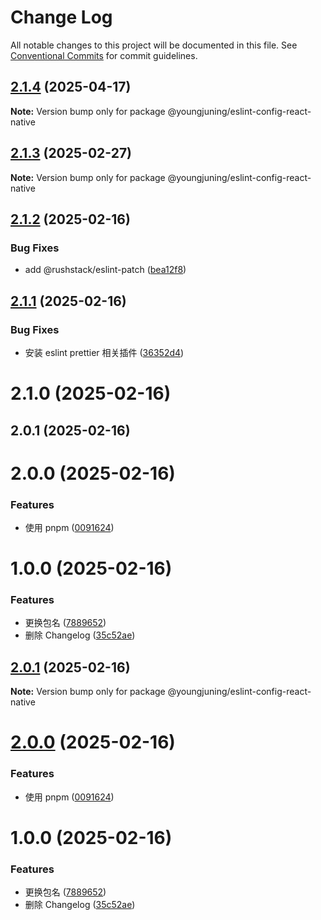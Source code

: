 # Change Log

All notable changes to this project will be documented in this file.
See [Conventional Commits](https://conventionalcommits.org) for commit guidelines.

## [2.1.4](https://github.com/youngjuning/youngjuning/compare/@youngjuning/eslint-config-react-native@2.1.3...@youngjuning/eslint-config-react-native@2.1.4) (2025-04-17)

**Note:** Version bump only for package @youngjuning/eslint-config-react-native





## [2.1.3](https://github.com/youngjuning/youngjuning/compare/@youngjuning/eslint-config-react-native@2.1.2...@youngjuning/eslint-config-react-native@2.1.3) (2025-02-27)

**Note:** Version bump only for package @youngjuning/eslint-config-react-native





## [2.1.2](https://github.com/youngjuning/youngjuning/compare/@youngjuning/eslint-config-react-native@2.1.1...@youngjuning/eslint-config-react-native@2.1.2) (2025-02-16)


### Bug Fixes

* add @rushstack/eslint-patch ([bea12f8](https://github.com/youngjuning/youngjuning/commit/bea12f80e7b50620043da0e2a1863394bb3a0e79))





## [2.1.1](https://github.com/youngjuning/youngjuning/compare/@youngjuning/eslint-config-react-native@2.1.0...@youngjuning/eslint-config-react-native@2.1.1) (2025-02-16)


### Bug Fixes

* 安装 eslint prettier 相关插件 ([36352d4](https://github.com/youngjuning/youngjuning/commit/36352d4bcfe639a7be1fef5b93dd60a2565aedcd))





# 2.1.0 (2025-02-16)



## 2.0.1 (2025-02-16)



# 2.0.0 (2025-02-16)


### Features

* 使用 pnpm ([0091624](https://github.com/youngjuning/youngjuning/commit/00916245eb2fcb80b49c847436487d2a181e5f63))



# 1.0.0 (2025-02-16)


### Features

* 更换包名 ([7889652](https://github.com/youngjuning/youngjuning/commit/7889652971c8ad5c5eb8a8b70ca129e618bff4ae))
* 删除 Changelog ([35c52ae](https://github.com/youngjuning/youngjuning/commit/35c52ae7307ca3beeb3d42be92cdaf53cfbdb7c5))





## [2.0.1](https://github.com/youngjuning/youngjuning/compare/v2.0.0...v2.0.1) (2025-02-16)

**Note:** Version bump only for package @youngjuning/eslint-config-react-native





# [2.0.0](https://github.com/youngjuning/youngjuning/compare/v1.0.0...v2.0.0) (2025-02-16)


### Features

* 使用 pnpm ([0091624](https://github.com/youngjuning/youngjuning/commit/00916245eb2fcb80b49c847436487d2a181e5f63))





# 1.0.0 (2025-02-16)


### Features

* 更换包名 ([7889652](https://github.com/youngjuning/youngjuning/commit/7889652971c8ad5c5eb8a8b70ca129e618bff4ae))
* 删除 Changelog ([35c52ae](https://github.com/youngjuning/youngjuning/commit/35c52ae7307ca3beeb3d42be92cdaf53cfbdb7c5))
